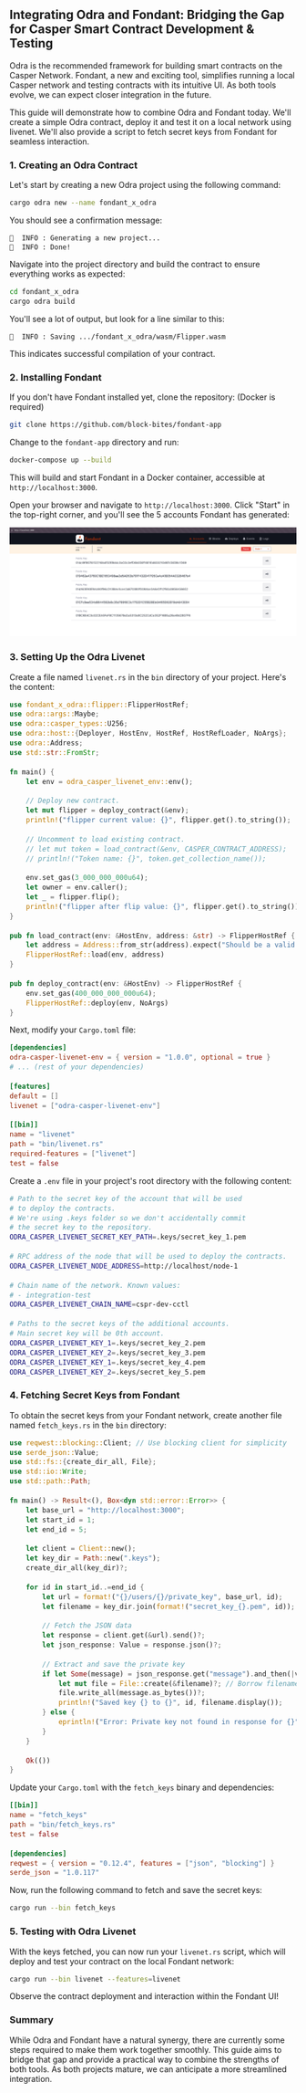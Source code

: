 ## Integrating Odra and Fondant: Bridging the Gap for Casper Smart Contract Development & Testing

Odra is the recommended framework for building smart contracts on the Casper Network. Fondant, a new and exciting tool, simplifies running a local Casper network and testing contracts with its intuitive UI. As both tools evolve, we can expect closer integration in the future.

This guide will demonstrate how to combine Odra and Fondant today. We'll create a simple Odra contract, deploy it and test it on a local network using livenet. We'll also provide a script to fetch secret keys from Fondant for seamless interaction.

### 1. Creating an Odra Contract

Let's start by creating a new Odra project using the following command:

```bash
cargo odra new --name fondant_x_odra
```

You should see a confirmation message:

```
💁  INFO : Generating a new project...
💁  INFO : Done!
```

Navigate into the project directory and build the contract to ensure everything works as expected:

```bash
cd fondant_x_odra
cargo odra build
```

You'll see a lot of output, but look for a line similar to this:

```
💁  INFO : Saving .../fondant_x_odra/wasm/Flipper.wasm
```

This indicates successful compilation of your contract.

### 2. Installing Fondant

If you don't have Fondant installed yet, clone the repository:
(Docker is required)

```bash
git clone https://github.com/block-bites/fondant-app
```

Change to the `fondant-app` directory and run:

```bash
docker-compose up --build
```

This will build and start Fondant in a Docker container, accessible at `http://localhost:3000`.

Open your browser and navigate to `http://localhost:3000`. Click "Start" in the top-right corner, and you'll see the 5 accounts Fondant has generated:

![Fondant UI with 5 accounts](screenshot_1.png) 

  

### 3. Setting Up the Odra Livenet

Create a file named `livenet.rs` in the `bin` directory of your project. Here's the content:

```rust
use fondant_x_odra::flipper::FlipperHostRef;
use odra::args::Maybe;
use odra::casper_types::U256;
use odra::host::{Deployer, HostEnv, HostRef, HostRefLoader, NoArgs};
use odra::Address;
use std::str::FromStr;

fn main() {
    let env = odra_casper_livenet_env::env();

    // Deploy new contract.
    let mut flipper = deploy_contract(&env);
    println!("flipper current value: {}", flipper.get().to_string());

    // Uncomment to load existing contract.
    // let mut token = load_contract(&env, CASPER_CONTRACT_ADDRESS);
    // println!("Token name: {}", token.get_collection_name());

    env.set_gas(3_000_000_000u64);
    let owner = env.caller();
    let _ = flipper.flip();
    println!("flipper after flip value: {}", flipper.get().to_string());
}

pub fn load_contract(env: &HostEnv, address: &str) -> FlipperHostRef {
    let address = Address::from_str(address).expect("Should be a valid contract address");
    FlipperHostRef::load(env, address)
}

pub fn deploy_contract(env: &HostEnv) -> FlipperHostRef {
    env.set_gas(400_000_000_000u64);
    FlipperHostRef::deploy(env, NoArgs)
}

```

Next, modify your `Cargo.toml` file:

```toml
[dependencies]
odra-casper-livenet-env = { version = "1.0.0", optional = true }
# ... (rest of your dependencies)

[features]
default = []
livenet = ["odra-casper-livenet-env"]

[[bin]]
name = "livenet"
path = "bin/livenet.rs"
required-features = ["livenet"]
test = false
```

Create a `.env` file in your project's root directory with the following content:

```bash
# Path to the secret key of the account that will be used
# to deploy the contracts.
# We're using .keys folder so we don't accidentally commit
# the secret key to the repository.
ODRA_CASPER_LIVENET_SECRET_KEY_PATH=.keys/secret_key_1.pem

# RPC address of the node that will be used to deploy the contracts.
ODRA_CASPER_LIVENET_NODE_ADDRESS=http://localhost/node-1

# Chain name of the network. Known values:
# - integration-test
ODRA_CASPER_LIVENET_CHAIN_NAME=cspr-dev-cctl

# Paths to the secret keys of the additional accounts.
# Main secret key will be 0th account.
ODRA_CASPER_LIVENET_KEY_1=.keys/secret_key_2.pem
ODRA_CASPER_LIVENET_KEY_2=.keys/secret_key_3.pem
ODRA_CASPER_LIVENET_KEY_1=.keys/secret_key_4.pem
ODRA_CASPER_LIVENET_KEY_2=.keys/secret_key_5.pem
```

### 4. Fetching Secret Keys from Fondant

To obtain the secret keys from your Fondant network, create another file named `fetch_keys.rs` in the `bin` directory:

```rust
use reqwest::blocking::Client; // Use blocking client for simplicity
use serde_json::Value;
use std::fs::{create_dir_all, File};
use std::io::Write;
use std::path::Path;

fn main() -> Result<(), Box<dyn std::error::Error>> {
    let base_url = "http://localhost:3000";
    let start_id = 1;
    let end_id = 5;

    let client = Client::new();
    let key_dir = Path::new(".keys");
    create_dir_all(key_dir)?;

    for id in start_id..=end_id {
        let url = format!("{}/users/{}/private_key", base_url, id);
        let filename = key_dir.join(format!("secret_key_{}.pem", id));

        // Fetch the JSON data
        let response = client.get(&url).send()?;
        let json_response: Value = response.json()?;

        // Extract and save the private key
        if let Some(message) = json_response.get("message").and_then(|v| v.as_str()) {
            let mut file = File::create(&filename)?; // Borrow filename with &
            file.write_all(message.as_bytes())?;
            println!("Saved key {} to {}", id, filename.display());
        } else {
            eprintln!("Error: Private key not found in response for {}", url);
        }
    }

    Ok(())
}
```

Update your `Cargo.toml` with the `fetch_keys` binary and dependencies:

```toml
[[bin]]
name = "fetch_keys"
path = "bin/fetch_keys.rs"
test = false

[dependencies]
reqwest = { version = "0.12.4", features = ["json", "blocking"] }
serde_json = "1.0.117"
```

Now, run the following command to fetch and save the secret keys:

```bash
cargo run --bin fetch_keys
```



### 5. Testing with Odra Livenet

With the keys fetched, you can now run your `livenet.rs` script, which will deploy and test your contract on the local Fondant network:

```bash
cargo run --bin livenet --features=livenet
```

Observe the contract deployment and interaction within the Fondant UI!



### Summary

While Odra and Fondant have a natural synergy, there are currently some steps required to make them work together smoothly. This guide aims to bridge that gap and provide a practical way to combine the strengths of both tools. As both projects mature, we can anticipate a more streamlined integration.
